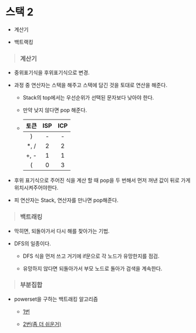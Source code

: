 # 스택 2

- 계산기

- 백트랙킹



> ### 계산기

- 중위표기식을 후위표기식으로 변경.

- 과정 중 연산자는 스택을 해주고 스택에 담긴 것을 토대로 연산을 해준다.
  
  - Stack의 top에서는 우선순위가 선택된 문자보다 낮아야 한다.
  
  - 만약 낮지 않다면 pop 해준다.
  
  - | 토큰   | ISP | ICP |
    |:----:|:---:|:---:|
    | )    | -   | -   |
    | *, / | 2   | 2   |
    | +, - | 1   | 1   |
    | (    | 0   | 3   |

- 후위 표기식으로 주어진 식을 계산 할 때 pop을 두 번해서 먼저 꺼낸 값이 뒤로 가게 위치시켜주어야한다.

- 피 연산자는 Stack, 연산자를 만나면 pop해준다.



> ### 백트래킹

- 막히면, 되돌아가서 다시 해를 찾아가는 기법.

- DFS의 일종이다.
  
  - DFS 식을 먼저 쓰고 거기에 if문으로 각 노드가 유망한지를 점검.
  
  - 유망하지 않다면 되돌아가서 부모 노드로 돌아가 검색을 계속한다.



> ### 부분집합

- powerset을 구하는 백트래킹 알고리즘
  
  - [1번]()
  
  - [2번(좀 더 쉬운거)](./powerset.py)